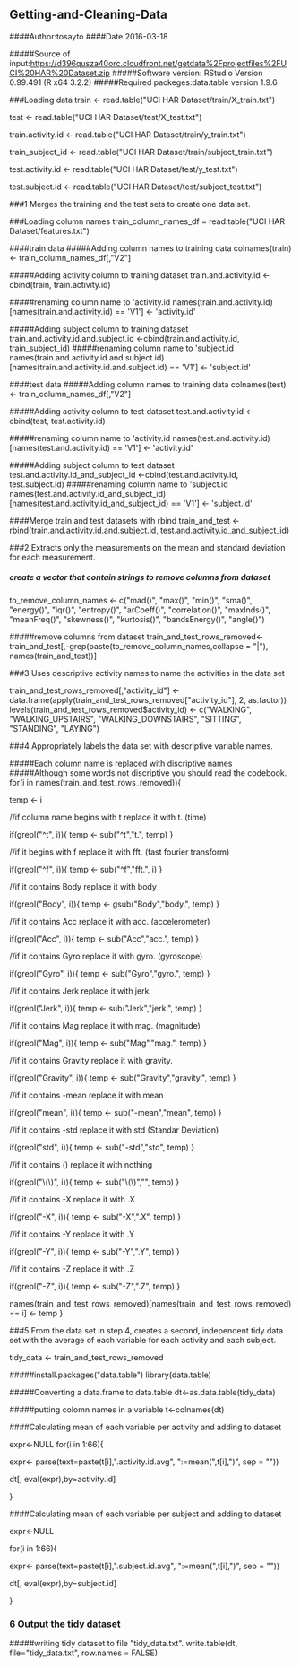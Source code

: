 ## Getting-and-Cleaning-Data


####Author:tosayto
####Date:2016-03-18

#####Source of input:https://d396qusza40orc.cloudfront.net/getdata%2Fprojectfiles%2FUCI%20HAR%20Dataset.zip
#####Software version: RStudio Version 0.99.491 (R x64 3.2.2)
#####Required packeges:data.table version 1.9.6

###Loading data
train <- read.table("UCI HAR Dataset/train/X_train.txt")

test <- read.table("UCI HAR Dataset/test/X_test.txt")

train.activity.id <- read.table("UCI HAR Dataset/train/y_train.txt")

train_subject_id <- read.table("UCI HAR Dataset/train/subject_train.txt")

test.activity.id <- read.table("UCI HAR Dataset/test/y_test.txt")

test.subject.id <- read.table("UCI HAR Dataset/test/subject_test.txt")



###1 Merges the training and the test sets to create one data set.

###Loading column names
train_column_names_df = read.table("UCI HAR Dataset/features.txt")

####train data
#####Adding column names to training data
colnames(train)<- train_column_names_df[,"V2"]


#####Adding activity column to training dataset
train.and.activity.id <- cbind(train, train.activity.id) 


#####renaming column name to 'activity.id
names(train.and.activity.id)[names(train.and.activity.id) == 'V1'] <- 'activity.id'

#####Adding subject column to training dataset
train.and.activity.id.and.subject.id <-cbind(train.and.activity.id, train_subject_id)
#####renaming column name to 'subject.id
names(train.and.activity.id.and.subject.id)[names(train.and.activity.id.and.subject.id) == 'V1'] <- 'subject.id'

####test data
#####Adding column names to training data
colnames(test)<- train_column_names_df[,"V2"]


#####Adding activity column to test dataset
test.and.activity.id <- cbind(test, test.activity.id) 


#####renaming column name to 'activity.id
names(test.and.activity.id)[names(test.and.activity.id) == 'V1'] <- 'activity.id'


#####Adding subject column to test dataset
test.and.activity.id_and_subject_id <-cbind(test.and.activity.id, test.subject.id)
#####renaming column name to 'subject.id
names(test.and.activity.id_and_subject_id)[names(test.and.activity.id_and_subject_id) == 'V1'] <- 'subject.id'

####Merge train and test datasets with rbind
train_and_test <- rbind(train.and.activity.id.and.subject.id, test.and.activity.id_and_subject_id)



###2 Extracts only the measurements on the mean and standard deviation for each measurement.

##### create a vector that contain strings to remove columns from dataset
to_remove_column_names <- c("mad()", "max()", "min()", "sma()", "energy()", "iqr()", "entropy()", "arCoeff()", 
                            "correlation()", "maxInds()", "meanFreq()", "skewness()", "kurtosis()", "bandsEnergy()",
                            "angle()")

#####remove columns from dataset
train_and_test_rows_removed<-train_and_test[,-grep(paste(to_remove_column_names,collapse = "|"), names(train_and_test))]


###3 Uses descriptive activity names to name the activities in the data set


train_and_test_rows_removed[,"activity_id"] <- data.frame(apply(train_and_test_rows_removed["activity_id"], 2, as.factor))
levels(train_and_test_rows_removed$activity_id) <- c("WALKING", "WALKING_UPSTAIRS", "WALKING_DOWNSTAIRS", "SITTING", "STANDING", "LAYING")


###4 Appropriately labels the data set with descriptive variable names.

#####Each column name is replaced with discriptive names
#####Although some words not discriptive you should read the codebook.
for(i in names(train_and_test_rows_removed)){

  temp <- i
  
  //if column name begins with t replace it with t. (time)
  
  if(grepl("^t", i)){
    temp <- sub("^t","t.", temp)
  }
  
  //if it begins with f replace it with fft. (fast fourier transform)
  
  if(grepl("^f", i)){
    temp <- sub("^f","fft.", i)
  }
  
  //if it contains Body replace it with body_
  
  if(grepl("Body", i)){
    temp <- gsub("Body","body.", temp)
  }
  
  //if it contains Acc replace it with acc. (accelerometer)
  
  if(grepl("Acc", i)){
    temp <- sub("Acc","acc.", temp)
  }
  
  //if it contains Gyro replace it with gyro. (gyroscope)
  
  if(grepl("Gyro", i)){
    temp <- sub("Gyro","gyro.", temp)
  }
  
  //if it contains Jerk replace it with jerk.
  
  if(grepl("Jerk", i)){
    temp <- sub("Jerk","jerk.", temp)
  }
  
  //if it contains Mag replace it with mag. (magnitude)
  
  if(grepl("Mag", i)){
    temp <- sub("Mag","mag.", temp)
  }
  
 //if it contains Gravity replace it with gravity.
 
  if(grepl("Gravity", i)){
    temp <- sub("Gravity","gravity.", temp)
  }
  
  //if it contains -mean replace it with mean
  
  if(grepl("mean", i)){
    temp <- sub("-mean","mean", temp)
  }
  
  //if it contains -std replace it with std (Standar Deviation)
  
  if(grepl("std", i)){
    temp <- sub("-std","std", temp)
  }
  
  //if it contains () replace it with nothing
  
  if(grepl("\\(\\)", i)){
    temp <- sub("\\(\\)","", temp)
  }
  
  //if it contains -X replace it with .X
  
  if(grepl("-X", i)){
    temp <- sub("-X",".X", temp)
  }
  
  //if it contains -Y replace it with .Y
  
  if(grepl("-Y", i)){
    temp <- sub("-Y",".Y", temp)
  }
  
  //if it contains -Z replace it with .Z
  
  if(grepl("-Z", i)){
    temp <- sub("-Z",".Z", temp)
  }
  
  names(train_and_test_rows_removed)[names(train_and_test_rows_removed) == i] <- temp
}

###5 From the data set in step 4, creates a second, independent tidy data set with the average of each variable for each activity and each subject.

tidy_data <- train_and_test_rows_removed


#####install.packages("data.table")
library(data.table)

#####Converting a data.frame to data.table
dt<-as.data.table(tidy_data)


#####putting colomn names in a variable
t<-colnames(dt)

####Calculating mean of each variable per activity and adding to dataset

expr<-NULL
for(i in 1:66){

   expr<- parse(text=paste(t[i],".activity.id.avg", ":=mean(",t[i],")", sep = ""))
   
  dt[, eval(expr),by=activity.id]
  
  
}

####Calculating mean of each variable per subject and adding to dataset

expr<-NULL

for(i in 1:66){

  expr<- parse(text=paste(t[i],".subject.id.avg", ":=mean(",t[i],")", sep = ""))
  
  dt[, eval(expr),by=subject.id]
  
  
}


### 6 Output the tidy dataset

#####writing tidy dataset to file "tidy_data.txt".
write.table(dt, file="tidy_data.txt", row.names = FALSE)

